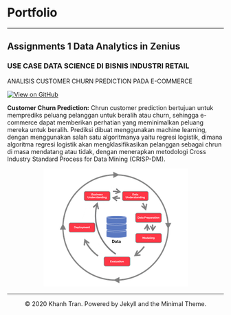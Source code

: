 # Portfolio
---
## Assignments 1 Data Analytics in Zenius

### USE CASE DATA SCIENCE DI BISNIS INDUSTRI RETAIL

ANALISIS CUSTOMER CHURN PREDICTION PADA E-COMMERCE

[![View on GitHub](https://img.shields.io/badge/GitHub-View_on_GitHub-blue?logo=GitHub)](https://github.com/zakkyahh/Use-Case-Data-Science)

**Customer Churn Prediction:** Chrun customer prediction bertujuan untuk memprediks peluang pelanggan untuk beralih atau churn, sehingga e-commerce dapat memberikan perhatian yang meminimalkan peluang mereka untuk beralih. Prediksi dibuat menggunakan machine learning, dengan menggunakan salah satu algoritmanya yaitu regresi logistik, dimana algoritma regresi logistik akan mengklasifikasikan pelanggan sebagai chrun di masa mendatang atau tidak, dengan menerapkan metodologi Cross Industry Standard Process for Data Mining (CRISP-DM).

<center><img src="images/crispdm.png"/></center>

---
<center>© 2020 Khanh Tran. Powered by Jekyll and the Minimal Theme.</center>
